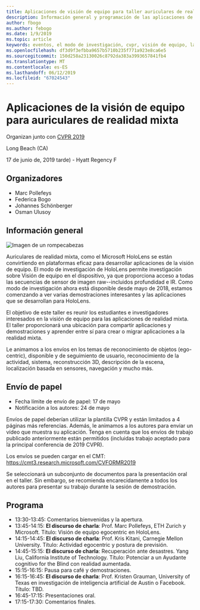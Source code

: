 ```yaml
---
title: Aplicaciones de visión de equipo para taller auriculares de realidad mixta en CVPR 2019
description: Información general y programación de las aplicaciones de visión de equipo para taller auriculares de realidad mixta, entrega en la conferencia CVPR en junio de 2019.
author: fbogo
ms.author: febogo
ms.date: 1/9/2019
ms.topic: article
keywords: eventos, el modo de investigación, cvpr, visión de equipo, la investigación, HoloLens
ms.openlocfilehash: df3d9f3efbba9657b5710b235f771a923e8ca6e5
ms.sourcegitcommit: 150d258a23130026c8792da383a3993657841fb4
ms.translationtype: MT
ms.contentlocale: es-ES
ms.lasthandoff: 06/12/2019
ms.locfileid: "67024543"
---
```

# <a name="computer-vision-applications-for-mixed-reality-headsets"></a>Aplicaciones de la visión de equipo para auriculares de realidad mixta

Organizan junto con [CVPR 2019](http://cvpr2019.thecvf.com/)

Long Beach (CA)

17 de junio de, 2019 tarde) - Hyatt Regency F


## <a name="organizers"></a>Organizadores
* Marc Pollefeys
* Federica Bogo
* Johannes Schönberger
* Osman Ulusoy

## <a name="overview"></a>Información general

![Imagen de un rompecabezas](images/cvpr2019_teaser2.jpg)

Auriculares de realidad mixta, como el Microsoft HoloLens se están convirtiendo en plataformas eficaz para desarrollar aplicaciones de la visión de equipo. El modo de investigación de HoloLens permite investigación sobre Visión de equipo en el dispositivo, ya que proporciona acceso a todas las secuencias de sensor de imagen raw--incluidos profundidad e IR. Como modo de investigación ahora está disponible desde mayo de 2018, estamos comenzando a ver varias demostraciones interesantes y las aplicaciones que se desarrollan para HoloLens. 

El objetivo de este taller es reunir los estudiantes e investigadores interesados en la visión de equipo para las aplicaciones de realidad mixta. El taller proporcionará una ubicación para compartir aplicaciones y demostraciones y aprender entre sí para crear o migrar aplicaciones a la realidad mixta. 

Le animamos a los envíos en los temas de reconocimiento de objetos (ego-centric), disponible y de seguimiento de usuario, reconocimiento de la actividad, sistema, reconstrucción 3D, descripción de la escena, localización basada en sensores, navegación y mucho más.

## <a name="paper-submission"></a>Envío de papel
* Fecha límite de envío de papel: 17 de mayo
* Notificación a los autores: 24 de mayo

Envíos de papel deberían utilizar la plantilla CVPR y están limitados a 4 páginas más referencias. Además, le animamos a los autores para enviar un vídeo que muestra su aplicación.
Tenga en cuenta que los envíos de trabajo publicado anteriormente están permitidos (incluidas trabajo aceptado para la principal conferencia de 2019 CVPR). 

Los envíos se pueden cargar en el CMT: https://cmt3.research.microsoft.com/CVFORMR2019

Se seleccionará un subconjunto de documentos para la presentación oral en el taller. Sin embargo, se recomienda encarecidamente a todos los autores para presentar su trabajo durante la sesión de demostración.


## <a name="schedule"></a>Programa
* 13:30-13:45: Comentarios bienvenidas y la apertura.
* 13:45-14:15: **El discurso de charla**: Prof. Marc Pollefeys, ETH Zurich y Microsoft. Título: Visión de equipo egocentric en HoloLens.
* 14:15-14:45: **El discurso de charla**: Prof. Kris Kitani, Carnegie Mellon University. Título: Actividad egocentric y postura de previsión.
* 14:45-15:15: **El discurso de charla**: Recuperación ante desastres. Yang Liu, California Institute of Technology. Título: Potenciar a un Ayudante cognitivo for the Blind con realidad aumentada.
* 15:15-16:15: Pausa para café y demostraciones.
* 16:15-16:45: **El discurso de charla**: Prof. Kristen Grauman, University of Texas en investigación de inteligencia artificial de Austin o Facebook. Título: TBD.
* 16:45-17:15: Presentaciones oral.
* 17:15-17:30: Comentarios finales.
